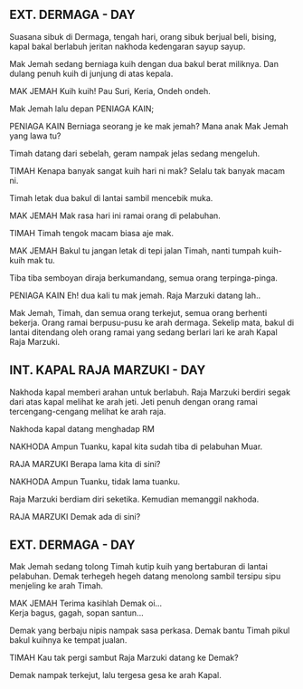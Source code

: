 ## EXT. DERMAGA - DAY

Suasana sibuk di Dermaga, tengah hari, orang sibuk berjual beli, bising, kapal bakal berlabuh jeritan nakhoda kedengaran sayup sayup.

Mak Jemah sedang berniaga kuih dengan dua bakul berat miliknya. Dan dulang penuh kuih di junjung di atas kepala.

MAK JEMAH
Kuih kuih! Pau Suri, Keria, Ondeh ondeh.

Mak Jemah lalu depan PENIAGA KAIN;

PENIAGA KAIN
Berniaga seorang je ke mak jemah?
Mana anak Mak Jemah yang lawa tu?

Timah datang dari sebelah, geram nampak jelas sedang mengeluh.

TIMAH
Kenapa banyak sangat kuih hari ni mak?
Selalu tak banyak macam ni.

Timah letak dua bakul di lantai sambil mencebik muka.

MAK JEMAH
Mak rasa hari ini ramai orang di pelabuhan.

TIMAH
Timah tengok macam biasa aje mak.

MAK JEMAH
Bakul tu jangan letak di tepi jalan Timah, nanti tumpah kuih-kuih mak tu.

Tiba tiba semboyan diraja berkumandang, semua orang terpinga-pinga.

PENIAGA KAIN
Eh! dua kali tu mak jemah. Raja Marzuki datang lah..

Mak Jemah, Timah, dan semua orang terkejut, semua orang berhenti bekerja. Orang ramai berpusu-pusu ke arah dermaga. Sekelip mata, bakul di lantai ditendang oleh orang ramai yang sedang berlari lari ke arah Kapal Raja Marzuki.

## INT. KAPAL RAJA MARZUKI - DAY

Nakhoda kapal memberi arahan untuk berlabuh. Raja Marzuki berdiri segak dari atas kapal melihat ke arah jeti. Jeti penuh dengan orang ramai tercengang-cengang melihat ke arah raja.

Nakhoda kapal datang menghadap RM

NAKHODA
Ampun Tuanku, kapal kita sudah tiba di pelabuhan Muar.

RAJA MARZUKI
Berapa lama kita di sini?

NAKHODA
Ampun Tuanku, tidak lama tuanku.

Raja Marzuki berdiam diri seketika. Kemudian memanggil nakhoda.

RAJA MARZUKI
Demak ada di sini?

## EXT. DERMAGA - DAY

Mak Jemah sedang tolong Timah kutip kuih yang bertaburan di lantai pelabuhan. Demak terhegeh hegeh datang menolong sambil tersipu sipu menjeling ke arah Timah.

MAK JEMAH
Terima kasihlah Demak oi...  
Kerja bagus, gagah, sopan santun...

Demak yang berbaju nipis nampak sasa perkasa. Demak bantu Timah pikul bakul kuihnya ke tempat jualan.

TIMAH
Kau tak pergi sambut Raja Marzuki datang ke Demak?

Demak nampak terkejut, lalu tergesa gesa ke arah Kapal.
